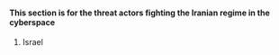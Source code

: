 #### This section is for the threat actors fighting the Iranian regime in the cyberspace



1. Israel
